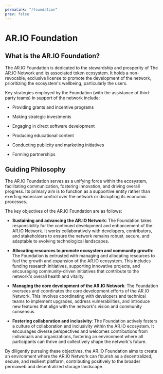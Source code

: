 ```yaml
---
permalink: "/foundation"
prev: false
---
```


# AR.IO Foundation

## What is the AR.IO Foundation?

The AR.IO Foundation is dedicated to the stewardship and prosperity of The AR.IO Network and its associated token ecosystem. It holds a non-revocable, exclusive license to promote the development of the network, prioritizing the ecosystem's wellbeing, particularly the users. 

Key strategies employed by the Foundation (with the assistance of third-party teams) in support of the network include: 

- Providing grants and incentive programs 

- Making strategic investments 

- Engaging in direct software development 

- Producing educational content 

- Conducting publicity and marketing initiatives 

- Forming partnerships 

## Guiding Philosophy

The AR.IO Foundation serves as a unifying force within the ecosystem, facilitating communication, fostering innovation, and driving overall progress. Its primary aim is to function as a supportive entity rather than exerting excessive control over the network or disrupting its economic processes. 

 

The key objectives of the AR.IO Foundation are as follows: 

- **Sustaining and advancing the AR.IO Network**: The Foundation takes responsibility for the continued development and enhancement of the AR.IO Network. It works collaboratively with developers, contributors, and stakeholders to ensure the network remains robust, secure, and adaptable to evolving technological landscapes.

- **Allocating resources to promote ecosystem and community growth**: The Foundation is entrusted with managing and allocating resources to fuel the growth and expansion of the AR.IO ecosystem. This includes funding research initiatives, supporting innovative projects, and encouraging community-driven initiatives that contribute to the network's overall health and vitality.

- **Managing the core development of the AR.IO Network**: The Foundation oversees and coordinates the core development efforts of the AR.IO Network. This involves coordinating with developers and technical teams to implement upgrades, address vulnerabilities, and introduce new features that align with the network's vision and community consensus.

- **Fostering collaboration and inclusivity**: The Foundation actively fosters a culture of collaboration and inclusivity within the AR.IO ecosystem. It encourages diverse perspectives and welcomes contributions from individuals and organizations, fostering an environment where all participants can thrive and collectively shape the network's future.

By diligently pursuing these objectives, the AR.IO Foundation aims to create an environment where the AR.IO Network can flourish as a decentralized, secure, and resilient platform, contributing positively to the broader permaweb and decentralized storage landscape. 
